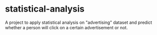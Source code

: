 # statistical-analysis
A project to apply statistical analysis on "advertising" dataset and predict whether a person will click on a certain advertisement or not.
